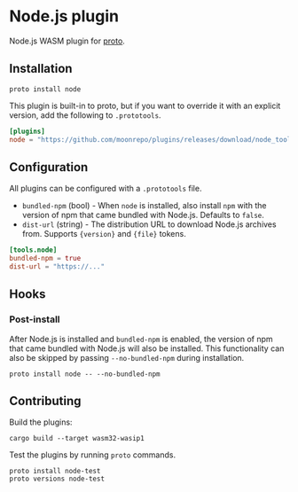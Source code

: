 # Node.js plugin

Node.js WASM plugin for [proto](https://github.com/moonrepo/proto).

## Installation

```shell
proto install node
```

This plugin is built-in to proto, but if you want to override it with an explicit version, add the following to `.prototools`.

```toml
[plugins]
node = "https://github.com/moonrepo/plugins/releases/download/node_tool-vX.Y.Z/node_tool.wasm"
```

## Configuration

All plugins can be configured with a `.prototools` file.

- `bundled-npm` (bool) - When `node` is installed, also install `npm` with the version of npm that came bundled with Node.js. Defaults to `false`.
- `dist-url` (string) - The distribution URL to download Node.js archives from. Supports `{version}` and `{file}` tokens.

```toml
[tools.node]
bundled-npm = true
dist-url = "https://..."
```

## Hooks

### Post-install

After Node.js is installed and `bundled-npm` is enabled, the version of npm that came bundled with Node.js will also be installed. This functionality can also be skipped by passing `--no-bundled-npm` during installation.

```shell
proto install node -- --no-bundled-npm
```

## Contributing

Build the plugins:

```shell
cargo build --target wasm32-wasip1
```

Test the plugins by running `proto` commands.

```shell
proto install node-test
proto versions node-test
```
